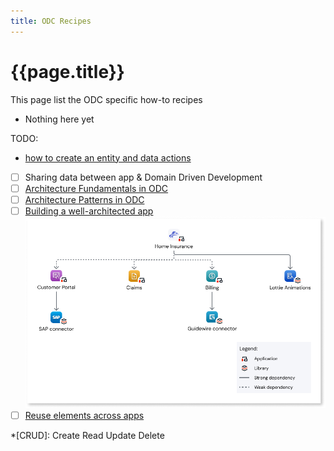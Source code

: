 ```yaml
---
title: ODC Recipes
---
```

# {{page.title}}

This page list the ODC specific how-to recipes

* Nothing here yet

TODO:

* [how to create an entity and data actions]
* [ ] Sharing data between app & Domain Driven Development
* [ ] [Architecture Fundamentals in ODC]
* [ ] [Architecture Patterns in ODC]
* [ ] [Building a well-architected app] ![architecture diagram](/ODC-recipes/images/the-final-architecture-diag.png)
* [ ] [Reuse elements across apps]

[Architecture Fundamentals in ODC]:https://learn.outsystems.com/training/journeys/architecture-fundamentals-559
[Architecture Patterns in ODC]: https://learn.outsystems.com/training/journeys/architecture-patterns-581
[Building a well-architected app]: https://success.outsystems.com/documentation/outsystems_developer_cloud/building_apps/app_architecture/building_a_well_architected_app/
[Reuse elements across apps]: https://success.outsystems.com/documentation/outsystems_developer_cloud/building_apps/app_architecture/reuse_elements_across_apps/

*[CRUD]: Create Read Update Delete

[how to create an entity and data actions]: \ODC-recipes\data-actions.md
